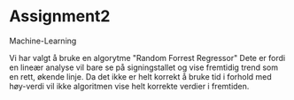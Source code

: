 # Assignment2
Machine-Learning

Vi har valgt å bruke en algorytme "Random Forrest Regressor" Dete er fordi en lineær analyse vil bare se på signingstallet og vise fremtidig trend som en rett, økende linje.
Da det ikke er helt korrekt å bruke tid i forhold med høy-verdi vil ikke algoritmen vise helt korrekte verdier i fremtiden.
